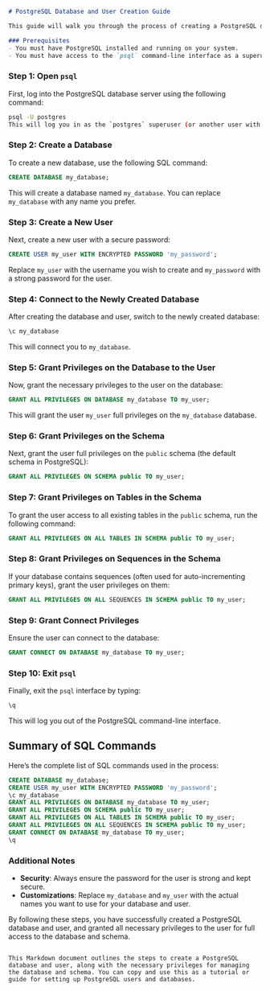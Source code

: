 ```markdown
# PostgreSQL Database and User Creation Guide

This guide will walk you through the process of creating a PostgreSQL database, a user, and granting the necessary privileges.

### Prerequisites
- You must have PostgreSQL installed and running on your system.
- You must have access to the `psql` command-line interface as a superuser (such as `postgres`).
```

### Step 1: Open `psql`
First, log into the PostgreSQL database server using the following command:

```bash
psql -U postgres
This will log you in as the `postgres` superuser (or another user with sufficient privileges).
```

### Step 2: Create a Database
To create a new database, use the following SQL command:

```sql
CREATE DATABASE my_database;
```

This will create a database named `my_database`. You can replace `my_database` with any name you prefer.

### Step 3: Create a New User
Next, create a new user with a secure password:

```sql
CREATE USER my_user WITH ENCRYPTED PASSWORD 'my_password';
```

Replace `my_user` with the username you wish to create and `my_password` with a strong password for the user.

### Step 4: Connect to the Newly Created Database
After creating the database and user, switch to the newly created database:

```sql
\c my_database
```

This will connect you to `my_database`.

### Step 5: Grant Privileges on the Database to the User
Now, grant the necessary privileges to the user on the database:

```sql
GRANT ALL PRIVILEGES ON DATABASE my_database TO my_user;
```

This will grant the user `my_user` full privileges on the `my_database` database.

### Step 6: Grant Privileges on the Schema
Next, grant the user full privileges on the `public` schema (the default schema in PostgreSQL):

```sql
GRANT ALL PRIVILEGES ON SCHEMA public TO my_user;
```

### Step 7: Grant Privileges on Tables in the Schema
To grant the user access to all existing tables in the `public` schema, run the following command:

```sql
GRANT ALL PRIVILEGES ON ALL TABLES IN SCHEMA public TO my_user;
```

### Step 8: Grant Privileges on Sequences in the Schema
If your database contains sequences (often used for auto-incrementing primary keys), grant the user privileges on them:

```sql
GRANT ALL PRIVILEGES ON ALL SEQUENCES IN SCHEMA public TO my_user;
```

### Step 9: Grant Connect Privileges
Ensure the user can connect to the database:

```sql
GRANT CONNECT ON DATABASE my_database TO my_user;
```

### Step 10: Exit `psql`
Finally, exit the `psql` interface by typing:

```sql
\q
```

This will log you out of the PostgreSQL command-line interface.

## Summary of SQL Commands

Here’s the complete list of SQL commands used in the process:

```sql
CREATE DATABASE my_database;
CREATE USER my_user WITH ENCRYPTED PASSWORD 'my_password';
\c my_database
GRANT ALL PRIVILEGES ON DATABASE my_database TO my_user;
GRANT ALL PRIVILEGES ON SCHEMA public TO my_user;
GRANT ALL PRIVILEGES ON ALL TABLES IN SCHEMA public TO my_user;
GRANT ALL PRIVILEGES ON ALL SEQUENCES IN SCHEMA public TO my_user;
GRANT CONNECT ON DATABASE my_database TO my_user;
\q
```

### Additional Notes
- **Security**: Always ensure the password for the user is strong and kept secure.
- **Customizations**: Replace `my_database` and `my_user` with the actual names you want to use for your database and user.

By following these steps, you have successfully created a PostgreSQL database and user, and granted all necessary privileges to the user for full access to the database and schema.
```

This Markdown document outlines the steps to create a PostgreSQL database and user, along with the necessary privileges for managing the database and schema. You can copy and use this as a tutorial or guide for setting up PostgreSQL users and databases.
